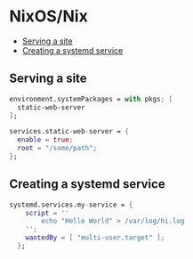 # NixOS/Nix

- [Serving a site](#serving-a-site)
- [Creating a systemd service](#creating-a-systemd-service)

## Serving a site

```nix
environment.systemPackages = with pkgs; [
  static-web-server
];

services.static-web-server = {
  enable = true;
  root = "/some/path";
};
```

## Creating a systemd service

```nix
systemd.services.my-service = {
    script = ''
        echo "Hello World" > /var/log/hi.log
    '';
    wantedBy = [ "multi-user.target" ];
  };
```

